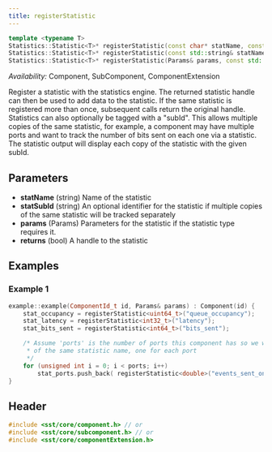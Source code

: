 ```yaml
---
title: registerStatistic
---
```


```cpp
template <typename T>
Statistics::Statistic<T>* registerStatistic(const char* statName, const char* statSubId = "");
Statistics::Statistic<T>* registerStatistic(const std::string& statName, const std::string& statSubId = "");
Statistics::Statistic<T>* registerStatistic(Params& params, const std::string& statName, const std::string& statSubId = "");
```
*Availability:* Component, SubComponent, ComponentExtension

Register a statistic with the statistics engine. The returned statistic handle can then be used to add data to the statistic. If the same statistic is registered more than once, subsequent calls return the original handle. Statistics can also optionally be tagged with a "subId". This allows multiple copies of the same statistic, for example, a component may have multiple ports and want to track the number of bits sent on each one via a statistic. The statistic output will display each copy of the statistic with the given subId.

## Parameters
* **statName** (string) Name of the statistic
* **statSubId** (string) An optional identifier for the statistic if multiple copies of the same statistic will be tracked separately
* **params** (Params) Parameters for the statistic if the statistic type requires it.
* **returns** (bool) A handle to the statistic

## Examples

<!--- SOURCE_CODE: None --->
### Example 1
```cpp
example::example(ComponentId_t id, Params& params) : Component(id) {
    stat_occupancy = registerStatistic<uint64_t>("queue_occupancy");
    stat_latency = registerStatistic<int32_t>("latency");
    stat_bits_sent = registerStatistic<int64_t>("bits_sent");

    /* Assume 'ports' is the number of ports this component has so we want multiple instances 
     * of the same statistic name, one for each port
     */
    for (unsigned int i = 0; i < ports; i++)
        stat_ports.push_back( registerStatistic<double>("events_sent_on_port", "port"+std::to_string(i)) );
}
```

## Header
```cpp
#include <sst/core/component.h> // or
#include <sst/core/subcomponent.h> // or
#include <sst/core/componentExtension.h>
```
